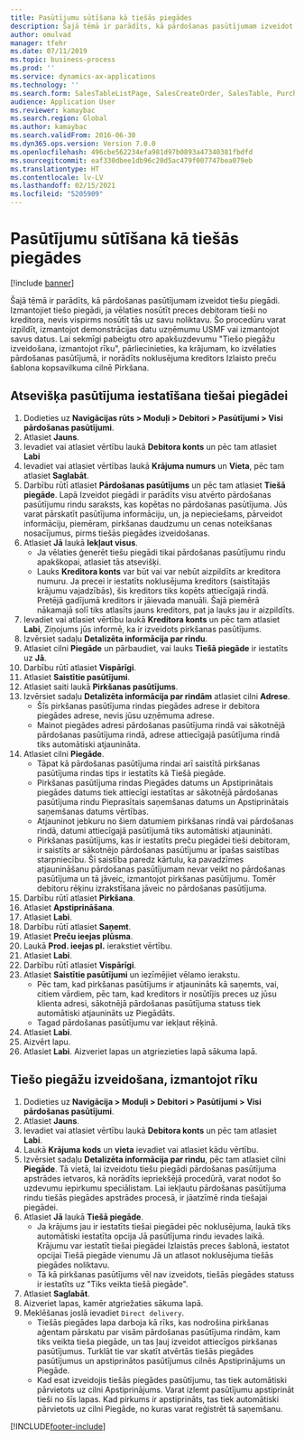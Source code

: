 ```yaml
---
title: Pasūtījumu sūtīšana kā tiešās piegādes
description: Šajā tēmā ir parādīts, kā pārdošanas pasūtījumam izveidot tiešu piegādi.
author: omulvad
manager: tfehr
ms.date: 07/11/2019
ms.topic: business-process
ms.prod: ''
ms.service: dynamics-ax-applications
ms.technology: ''
ms.search.form: SalesTableListPage, SalesCreateOrder, SalesTable, PurchCreateFromSalesOrder, VendAccountItemLookup, SalesTableReferences, PurchTable, PurchTablePart, PurchEditLines, PurchTable, PurchTableReferences, MCRDropShipWorkbench, SalesShippingLine
audience: Application User
ms.reviewer: kamaybac
ms.search.region: Global
ms.author: kamaybac
ms.search.validFrom: 2016-06-30
ms.dyn365.ops.version: Version 7.0.0
ms.openlocfilehash: 496cbe562234efa981d97b0893a47340381fbdfd
ms.sourcegitcommit: eaf330dbee1db96c20d5ac479f007747bea079eb
ms.translationtype: HT
ms.contentlocale: lv-LV
ms.lasthandoff: 02/15/2021
ms.locfileid: "5205909"
---
```

# <a name="ship-orders-as-direct-deliveries"></a>Pasūtījumu sūtīšana kā tiešās piegādes

[!include [banner](../../includes/banner.md)]

Šajā tēmā ir parādīts, kā pārdošanas pasūtījumam izveidot tiešu piegādi. Izmantojiet tiešo piegādi, ja vēlaties nosūtīt preces debitoram tieši no kreditora, nevis vispirms nosūtīt tās uz savu noliktavu. Šo procedūru varat izpildīt, izmantojot demonstrācijas datu uzņēmumu USMF vai izmantojot savus datus. Lai sekmīgi pabeigtu otro apakšuzdevumu "Tiešo piegāžu izveidošana, izmantojot rīku", pārliecinieties, ka krājumam, ko izvēlaties pārdošanas pasūtījumā, ir norādīts noklusējuma kreditors Izlaisto preču šablona kopsavilkuma cilnē Pirkšana.

## <a name="set-an-individual-order-for-direct-delivery"></a>Atsevišķa pasūtījuma iestatīšana tiešai piegādei
1. Dodieties uz **Navigācijas rūts > Moduļi > Debitori > Pasūtījumi > Visi pārdošanas pasūtījumi**.
2. Atlasiet **Jauns**.
3. Ievadiet vai atlasiet vērtību laukā **Debitora konts** un pēc tam atlasiet **Labi**
4. Ievadiet vai atlasiet vērtības laukā **Krājuma numurs** un **Vieta**, pēc tam atlasiet **Saglabāt**.
5. Darbību rūtī atlasiet **Pārdošanas pasūtījums** un pēc tam atlasiet **Tiešā piegāde**. Lapā Izveidot piegādi ir parādīts visu atvērto pārdošanas pasūtījumu rindu saraksts, kas kopētas no pārdošanas pasūtījuma. Jūs varat pārskatīt pasūtījuma informāciju, un, ja nepieciešams, pārveidot informāciju, piemēram, pirkšanas daudzumu un cenas noteikšanas nosacījumus, pirms tiešās piegādes izveidošanas.  
6. Atlasiet **Jā** laukā **Iekļaut visus**.
    - Ja vēlaties ģenerēt tiešu piegādi tikai pārdošanas pasūtījumu rindu apakškopai, atlasiet tās atsevišķi.  
    - Lauks **Kreditora konts** var būt vai var nebūt aizpildīts ar kreditora numuru. Ja precei ir iestatīts noklusējuma kreditors (saistītajās krājumu vajadzībās), šis kreditors tiks kopēts attiecīgajā rindā. Pretējā gadījumā kreditors ir jāievada manuāli. Šajā piemērā nākamajā solī tiks atlasīts jauns kreditors, pat ja lauks jau ir aizpildīts.   
7. Ievadiet vai atlasiet vērtību laukā **Kreditora konts** un pēc tam atlasiet **Labi**, Ziņojums jūs informē, ka ir izveidots pirkšanas pasūtījums.   
8. Izvērsiet sadaļu **Detalizēta informācija par rindu**.
9. Atlasiet cilni **Piegāde** un pārbaudiet, vai lauks **Tiešā piegāde** ir iestatīts uz **Jā**.
10. Darbību rūtī atlasiet **Vispārīgi**.
11. Atlasiet **Saistītie pasūtījumi**.
12. Atlasiet saiti laukā **Pirkšanas pasūtījums**.
13. Izvērsiet sadaļu **Detalizēta informācija par rindām** atlasiet cilni **Adrese**.
    - Šīs pirkšanas pasūtījuma rindas piegādes adrese ir debitora piegādes adrese, nevis jūsu uzņēmuma adrese.  
    - Mainot piegādes adresi pārdošanas pasūtījuma rindā vai sākotnējā pārdošanas pasūtījuma rindā, adrese attiecīgajā pasūtījuma rindā tiks automātiski atjaunināta.  
14. Atlasiet cilni **Piegāde**.
    - Tāpat kā pārdošanas pasūtījuma rindai arī saistītā pirkšanas pasūtījuma rindas tips ir iestatīts kā Tiešā piegāde.  
    - Pirkšanas pasūtījuma rindas Piegādes datums un Apstiprinātais piegādes datums tiek attiecīgi iestatītas ar sākotnējā pārdošanas pasūtījuma rindu Pieprasītais saņemšanas datums un Apstiprinātais saņemšanas datums vērtības.   
    - Atjauninot jebkuru no šiem datumiem pirkšanas rindā vai pārdošanas rindā, datumi attiecīgajā pasūtījumā tiks automātiski atjaunināti.     
    - Pirkšanas pasūtījums, kas ir iestatīts preču piegādei tieši debitoram, ir saistīts ar sākotnējo pārdošanas pasūtījumu ar īpašas saistības starpniecību. Šī saistība paredz kārtulu, ka pavadzīmes atjaunināšanu pārdošanas pasūtījumam nevar veikt no pārdošanas pasūtījuma un tā jāveic, izmantojot pirkšanas pasūtījumu. Tomēr debitoru rēķinu izrakstīšana jāveic no pārdošanas pasūtījuma.  
15. Darbību rūtī atlasiet **Pirkšana**.
16. Atlasiet **Apstiprināšana**.
17. Atlasiet **Labi**.
18. Darbību rūtī atlasiet **Saņemt**.
19. Atlasiet **Preču ieejas plūsma**.
20. Laukā **Prod. ieejas pl.** ierakstiet vērtību.
21. Atlasiet **Labi**.
22. Darbību rūtī atlasiet **Vispārīgi**.
23. Atlasiet **Saistītie pasūtījumi** un iezīmējiet vēlamo ierakstu.
    - Pēc tam, kad pirkšanas pasūtījums ir atjaunināts kā saņemts, vai, citiem vārdiem, pēc tam, kad kreditors ir nosūtījis preces uz jūsu klienta adresi, sākotnējā pārdošanas pasūtījuma statuss tiek automātiski atjaunināts uz Piegādāts.  
    - Tagad pārdošanas pasūtījumu var iekļaut rēķinā.    
24. Atlasiet **Labi**.
25. Aizvērt lapu.
26. Atlasiet **Labi**. Aizveriet lapas un atgriezieties lapā sākuma lapā.

## <a name="create-direct-deliveries-from-the-workbench"></a>Tiešo piegāžu izveidošana, izmantojot rīku
1. Dodieties uz **Navigācija > Moduļi > Debitori > Pasūtījumi > Visi pārdošanas pasūtījumi**.
2. Atlasiet **Jauns**.
3. Ievadiet vai atlasiet vērtību laukā **Debitora konts** un pēc tam atlasiet **Labi**.
4. Laukā **Krājuma kods** un **vieta** ievadiet vai atlasiet kādu vērtību.
5. Izvērsiet sadaļu **Detalizēta informācija par rindu**, pēc tam atlasiet cilni **Piegāde**. Tā vietā, lai izveidotu tiešu piegādi pārdošanas pasūtījuma apstrādes ietvaros, kā norādīts iepriekšējā procedūrā, varat nodot šo uzdevumu iepirkumu speciālistam. Lai iekļautu pārdošanas pasūtījuma rindu tiešās piegādes apstrādes procesā, ir jāatzīmē rinda tiešajai piegādei.  
6. Atlasiet **Jā** laukā **Tiešā piegāde**.
    - Ja krājums jau ir iestatīts tiešai piegādei pēc noklusējuma, laukā tiks automātiski iestatīta opcija Jā pasūtījuma rindu ievades laikā. Krājumu var iestatīt tiešai piegādei Izlaistās preces šablonā, iestatot opcijai Tiešā piegāde vienumu Jā un atlasot noklusējuma tiešās piegādes noliktavu.  
    - Tā kā pirkšanas pasūtījums vēl nav izveidots, tiešās piegādes statuss ir iestatīts uz "Tiks veikta tiešā piegāde".   
7. Atlasiet **Saglabāt**.
8. Aizveriet lapas, kamēr atgriežaties sākuma lapā.
9. Meklēšanas joslā ievadiet `Direct delivery`.
    - Tiešās piegādes lapa darboja kā rīks, kas nodrošina pirkšanas aģentam pārskatu par visām pārdošanas pasūtījuma rindām, kam tiks veikta tieša piegāde, un tas ļauj izveidot attiecīgos pirkšanas pasūtījumus. Turklāt tie var skatīt atvērtās tiešās piegādes pasūtījumus un apstiprinātos pasūtījumus cilnēs Apstiprinājums un Piegāde.  
    - Kad esat izveidojis tiešās piegādes pasūtījumu, tas tiek automātiski pārvietots uz cilni Apstiprinājums. Varat izlemt pasūtījumu apstiprināt tieši no šīs lapas. Kad pirkums ir apstiprināts, tas tiek automātiski pārvietots uz cilni Piegāde, no kuras varat reģistrēt tā saņemšanu.  



[!INCLUDE[footer-include](../../../includes/footer-banner.md)]